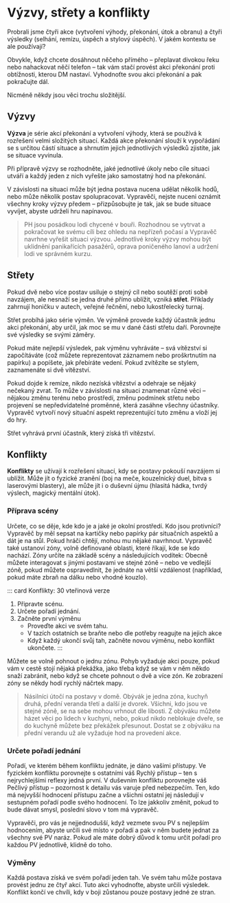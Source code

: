 # Výzvy, střety a konflikty

Probrali jsme čtyři akce (vytvoření výhody, překonání, útok a obranu) a čtyři výsledky (selhání, remízu, úspěch a stylový úspěch). V jakém kontextu se ale používají?

Obvykle, když chcete dosáhnout něčeho přímého – přeplavat divokou řeku nebo nahackovat něčí telefon – tak vám stačí provést akci překonání proti obtížnosti, kterou DM nastaví. Vyhodnoťte svou akci překonání a pak pokračujte dál.

Nicméně někdy jsou věci trochu složitější. 


## Výzvy

**Výzva** je série akcí překonání a vytvoření výhody, která se používá k rozřešení velmi složitých situací. Každá akce překonání slouží k vypořádání se s určitou částí situace a shrnutím jejich jednotlivých výsledků zjistíte, jak se situace vyvinula. 

Při přípravě výzvy se rozhodněte, jaké jednotlivé úkoly nebo cíle situaci utváří a každý jeden z nich vyřešte jako samostatný hod na překonání.

V závislosti na situaci může být jedna postava nucena udělat několik hodů, nebo může několik postav spolupracovat. Vypravěči, nejste nuceni oznámit všechny kroky výzvy předem – přizpůsobujte je tak, jak se bude situace vyvíjet, abyste udrželi hru napínavou. 

> PH jsou posádkou lodi chycené v bouři. Rozhodnou se vytrvat a pokračovat ke svému cíli bez ohledu na nepřízeň počasí a Vypravěč navrhne vyřešit situaci výzvou. Jednotlivé kroky výzvy mohou být uklidnění panikařících pasažérů, oprava poničeného lanoví a udržení lodi ve správném kurzu.


## Střety

Pokud dvě nebo více postav usiluje o stejný cíl nebo soutěží proti sobě navzájem, ale nesnaží se jedna druhé přímo ublížit, vzniká **střet**. Příklady zahrnují honičku v autech, veřejné řečnění, nebo lukostřelecký turnaj. 

Střet probíhá jako série výměn. Ve výměně provede každý účastník jednu akci překonání, aby určil, jak moc se mu v dané části střetu daří. Porovnejte své výsledky se svými záměry.

Pokud máte nejlepší výsledek, pak výměnu vyhráváte – svá vítězství si započítáváte (což můžete reprezentovat záznamem nebo proškrtnutím na papírku) a popíšete, jak přebíráte vedení. Pokud zvítězíte se stylem, zaznamenáte si dvě vítězství.

Pokud dojde k remíze, nikdo nezíská vítězství a odehraje se nějaký nečekaný zvrat. To může v závislosti na situaci znamenat různé věci – nějakou změnu terénu nebo prostředí, změnu podmínek střetu nebo projevení se nepředvídatelné proměnné, která zasáhne všechny účastníky. Vypravěč vytvoří nový situační aspekt reprezentující tuto změnu a vloží jej do hry.

Střet vyhrává první účastník, který získá tři vítězství.


## Konflikty

**Konflikty** se užívají k rozřešení situací, kdy se postavy pokouší navzájem si ublížit. Může jít o fyzické zranění (boj na meče, kouzelnický duel, bitva s laserovými blastery), ale může jít i o duševní újmu (hlasitá hádka, tvrdý výslech, magický mentální útok).

### Příprava scény

Určete, co se děje, kde kdo je a jaké je okolní prostředí. Kdo jsou protivníci? Vypravěč by měl sepsat na kartičky nebo papírky pár situačních aspektů a dát je na stůl. Pokud hráči chtějí, mohou mu nějaké navrhnout.
Vypravěč také ustanoví zóny, volně definované oblasti, které říkají, kde se kdo nachází. Zóny určíte na základě scény a následujících vodítek:
Obecně můžete interagovat s jinými postavami ve stejné zóně – nebo ve vedlejší zóně, pokud můžete ospravedlnit, že jednáte na větší vzdálenost (například, pokud máte zbraň na dálku nebo vhodné kouzlo).


::: card Konflikty: 30 vteřinová verze

1. Připravte scénu.
2. Určete pořadí jednání.
3. Začněte první výměnu
   * Proveďte akci ve svém tahu.
   * V tazích ostatních se braňte nebo dle potřeby reagujte na jejich akce
   * Když každý ukončí svůj tah, začněte novou výměnu, nebo konflikt ukončete.
:::


Můžete se volně pohnout o jednu zónu. Pohyb vyžaduje akci pouze, pokud vám v cestě stojí nějaká překážka, jako třeba když se vám v něm někdo snaží zabránit, nebo když se chcete pohnout o dvě a více zón. Ke zobrazení zóny se někdy hodí rychlý náčrtek mapy.

> Násilníci útočí na postavy v domě. Obývák je jedna zóna, kuchyň druhá, přední veranda třetí a další je dvorek. Všichni, kdo jsou ve stejné zóně, se na sebe mohou vrhnout dle libosti. Z obýváku můžete házet věci po lidech v kuchyni, nebo, pokud nikdo neblokuje dveře, se do kuchyně můžete bez překážek přesunout. Dostat se z obýváku na přední verandu už ale vyžaduje hod na provedení akce.


### Určete pořadí jednání

Pořadí, ve kterém během konfliktu jednáte, je dáno vašimi přístupy. Ve fyzickém konfliktu porovnejte s ostatními váš Rychlý přístup – ten s nejrychlejšími reflexy jedná první. V duševním konfliktu porovnejte váš Pečlivý přístup – pozornost k detailu vás varuje před nebezpečím. Ten, kdo má nejvyšší hodnocení přístupu začne a všichni ostatní jej následují v sestupném pořadí podle svého hodnocení. To lze jakkoliv změnit, pokud to bude dávat smysl, poslední slovo v tom má vypravěč.

Vypravěči, pro vás je nejjednodušší, když vezmete svou PV s nejlepším hodnocením, abyste určili své místo v pořadí a pak v něm budete jednat za všechny své PV naráz. Pokud ale máte dobrý důvod k tomu určit pořadí pro každou PV jednotlivě, klidně do toho.

### Výměny

Každá postava získá ve svém pořadí jeden tah. Ve svém tahu může postava provést jednu ze čtyř akcí. Tuto akci vyhodnoťte, abyste určili výsledek. Konflikt končí ve chvíli, kdy v boji zůstanou pouze postavy jedné ze stran.
